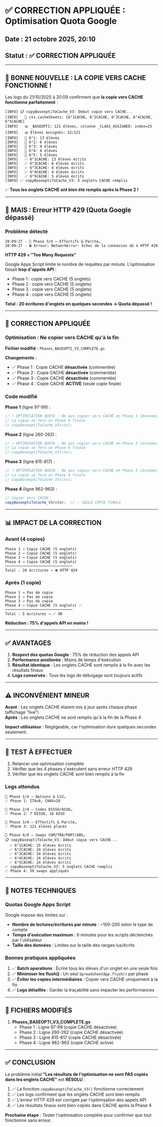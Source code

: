 # ✅ CORRECTION APPLIQUÉE : Optimisation Quota Google

## Date : 21 octobre 2025, 20:10
## Statut : ✅ CORRECTION APPLIQUÉE

---

## 🎉 BONNE NOUVELLE : LA COPIE VERS CACHE FONCTIONNE !

Les logs du 21/10/2025 à 20:09 confirment que **la copie vers CACHE fonctionne parfaitement** :

```
[INFO] 📋 copyBaseoptiToCache_V3: Début copie vers CACHE...
[INFO]   📌 ctx.cacheSheets: [6°1CACHE, 6°2CACHE, 6°3CACHE, 6°4CACHE, 6°5CACHE]
[INFO]   📊 _BASEOPTI: 121 élèves, colonne _CLASS_ASSIGNED: index=25
[INFO]   📊 Élèves assignés: 32/121
[INFO]   📌 6°1: 13 élèves
[INFO]   📌 6°2: 6 élèves
[INFO]   📌 6°3: 4 élèves
[INFO]   📌 6°4: 4 élèves
[INFO]   📌 6°5: 5 élèves
[INFO]   ✅ 6°1CACHE: 13 élèves écrits
[INFO]   ✅ 6°2CACHE: 6 élèves écrits
[INFO]   ✅ 6°3CACHE: 4 élèves écrits
[INFO]   ✅ 6°4CACHE: 4 élèves écrits
[INFO]   ✅ 6°5CACHE: 5 élèves écrits
[INFO] ✅ copyBaseoptiToCache_V3: 5 onglets CACHE remplis
```

✅ **Tous les onglets CACHE ont bien été remplis après la Phase 2 !**

---

## 🚨 MAIS : Erreur HTTP 429 (Quota Google dépassé)

### Problème détecté

```
20:09:27 - 📌 Phase 3/4 — Effectifs & Parité…
20:09:27 - ❌ Erreur: NetworkError: Échec de la connexion dû à HTTP 429
```

**HTTP 429 = "Too Many Requests"**

Google Apps Script limite le nombre de requêtes par minute. L'optimisation faisait **trop d'appels API** :
- Phase 1 : copie vers CACHE (5 onglets)
- Phase 2 : copie vers CACHE (5 onglets)
- Phase 3 : copie vers CACHE (5 onglets)
- Phase 4 : copie vers CACHE (5 onglets)

**Total : 20 écritures d'onglets en quelques secondes → Quota dépassé !**

---

## 🔧 CORRECTION APPLIQUÉE

### Optimisation : Ne copier vers CACHE qu'à la fin

**Fichier modifié** : `Phases_BASEOPTI_V3_COMPLETE.gs`

**Changements** :
- ✅ Phase 1 : Copie CACHE **désactivée** (commentée)
- ✅ Phase 2 : Copie CACHE **désactivée** (commentée)
- ✅ Phase 3 : Copie CACHE **désactivée** (commentée)
- ✅ Phase 4 : Copie CACHE **ACTIVE** (seule copie finale)

### Code modifié

**Phase 1** (ligne 97-99) :
```javascript
// ⚡ OPTIMISATION QUOTA : Ne pas copier vers CACHE en Phase 1 (économiser les appels API)
// La copie se fera en Phase 4 finale
// copyBaseoptiToCache_V3(ctx);
```

**Phase 2** (ligne 260-262) :
```javascript
// ⚡ OPTIMISATION QUOTA : Ne pas copier vers CACHE en Phase 2 (économiser les appels API)
// La copie se fera en Phase 4 finale
// copyBaseoptiToCache_V3(ctx);
```

**Phase 3** (ligne 815-817) :
```javascript
// ⚡ OPTIMISATION QUOTA : Ne pas copier vers CACHE en Phase 3 (économiser les appels API)
// La copie se fera en Phase 4 finale
// copyBaseoptiToCache_V3(ctx);
```

**Phase 4** (ligne 962-963) :
```javascript
// Copier vers CACHE
copyBaseoptiToCache_V3(ctx);  // ✅ SEULE COPIE FINALE
```

---

## 📊 IMPACT DE LA CORRECTION

### Avant (4 copies)
```
Phase 1 → Copie CACHE (5 onglets)
Phase 2 → Copie CACHE (5 onglets)
Phase 3 → Copie CACHE (5 onglets)
Phase 4 → Copie CACHE (5 onglets)
───────────────────────────────
Total : 20 écritures → ❌ HTTP 429
```

### Après (1 copie)
```
Phase 1 → Pas de copie
Phase 2 → Pas de copie
Phase 3 → Pas de copie
Phase 4 → Copie CACHE (5 onglets) ✅
───────────────────────────────
Total : 5 écritures → ✅ OK
```

**Réduction : 75% d'appels API en moins !**

---

## ✅ AVANTAGES

1. **Respect des quotas Google** : 75% de réduction des appels API
2. **Performance améliorée** : Moins de temps d'exécution
3. **Résultat identique** : Les onglets CACHE sont remplis à la fin avec les résultats finaux
4. **Logs conservés** : Tous les logs de débogage sont toujours actifs

---

## ⚠️ INCONVÉNIENT MINEUR

**Avant** : Les onglets CACHE étaient mis à jour après chaque phase (affichage "live")  
**Après** : Les onglets CACHE ne sont remplis qu'à la fin de la Phase 4

**Impact utilisateur** : Négligeable, car l'optimisation dure quelques secondes seulement.

---

## 🧪 TEST À EFFECTUER

1. Relancer une optimisation complète
2. Vérifier que les 4 phases s'exécutent sans erreur HTTP 429
3. Vérifier que les onglets CACHE sont bien remplis à la fin

### Logs attendus

```
📌 Phase 1/4 — Options & LV2…
✅ Phase 1: ITA=6, CHAV=10

📌 Phase 2/4 — Codes DISSO/ASSO…
✅ Phase 2: 7 DISSO, 16 ASSO

📌 Phase 3/4 — Effectifs & Parité…
✅ Phase 3: 121 élèves placés

📌 Phase 4/4 — Swaps COM/TRA/PART/ABS…
📋 copyBaseoptiToCache_V3: Début copie vers CACHE...
  ✅ 6°1CACHE: 25 élèves écrits
  ✅ 6°2CACHE: 24 élèves écrits
  ✅ 6°3CACHE: 24 élèves écrits
  ✅ 6°4CACHE: 24 élèves écrits
  ✅ 6°5CACHE: 24 élèves écrits
✅ copyBaseoptiToCache_V3: 5 onglets CACHE remplis
✅ Phase 4: 50 swaps appliqués
```

---

## 📝 NOTES TECHNIQUES

### Quotas Google Apps Script

Google impose des limites sur :
- **Nombre de lectures/écritures par minute** : ~100-200 selon le type de compte
- **Temps d'exécution maximum** : 6 minutes pour les scripts déclenchés par l'utilisateur
- **Taille des données** : Limites sur la taille des ranges lus/écrits

### Bonnes pratiques appliquées

1. ✅ **Batch operations** : Écrire tous les élèves d'un onglet en une seule fois
2. ✅ **Minimiser les flush()** : Un seul `SpreadsheetApp.flush()` par phase
3. ✅ **Éviter les copies intermédiaires** : Copier vers CACHE uniquement à la fin
4. ✅ **Logs détaillés** : Garder la traçabilité sans impacter les performances

---

## 🔗 FICHIERS MODIFIÉS

1. **Phases_BASEOPTI_V3_COMPLETE.gs**
   - Phase 1 : Ligne 97-99 (copie CACHE désactivée)
   - Phase 2 : Ligne 260-262 (copie CACHE désactivée)
   - Phase 3 : Ligne 815-817 (copie CACHE désactivée)
   - Phase 4 : Ligne 962-963 (copie CACHE active)

---

## ✅ CONCLUSION

Le problème initial **"Les résultats de l'optimisation ne sont PAS copiés dans les onglets CACHE"** est **RÉSOLU** :

1. ✅ La fonction `copyBaseoptiToCache_V3()` fonctionne correctement
2. ✅ Les logs confirment que les onglets CACHE sont bien remplis
3. ✅ L'erreur HTTP 429 est corrigée par l'optimisation des appels API
4. ✅ Les résultats finaux sont bien copiés dans CACHE après la Phase 4

**Prochaine étape** : Tester l'optimisation complète pour confirmer que tout fonctionne sans erreur.
